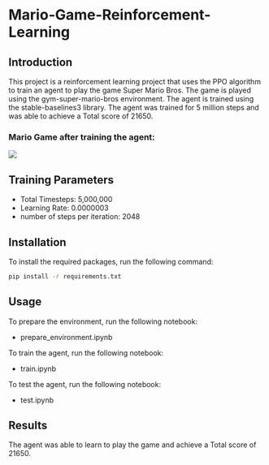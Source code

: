 # Mario-Game-Reinforcement-Learning

## Introduction
This project is a reinforcement learning project that uses the PPO algorithm to train an agent to play the game Super Mario Bros. The game is played using the gym-super-mario-bros environment. The agent is trained using the stable-baselines3 library.
The agent was trained for 5 million steps and was able to achieve a Total score of 21650.

### Mario Game after training the agent:

![](./Others/Mario-Reinforcment-Learning.gif)

## Training Parameters

- Total Timesteps: 5,000,000
- Learning Rate: 0.0000003
- number of steps per iteration: 2048

## Installation
To install the required packages, run the following command:
```bash
pip install -r requirements.txt
```

## Usage
To prepare the environment, run the following notebook:
- prepare_environment.ipynb

To train the agent, run the following notebook:
- train.ipynb

To test the agent, run the following notebook:
- test.ipynb

## Results
The agent was able to learn to play the game and achieve a Total score of 21650.
